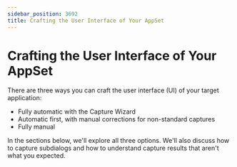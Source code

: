 ```yaml
---
sidebar_position: 3692
title: Crafting the User Interface of Your AppSet
---
```


# Crafting the User Interface of Your AppSet

There are three ways you can craft the user interface (UI) of your target application:

* Fully automatic with the Capture Wizard
* Automatic first, with manual corrections for non-standard captures
* Fully manual

In the sections below, we'll explore all three options. We'll also discuss how to capture subdialogs and how to understand capture results that aren't what you expected.